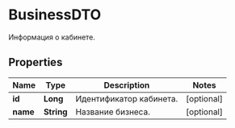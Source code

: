 

# BusinessDTO

Информация о кабинете.

## Properties

Name | Type | Description | Notes
------------ | ------------- | ------------- | -------------
**id** | **Long** | Идентификатор кабинета. |  [optional]
**name** | **String** | Название бизнеса. |  [optional]



